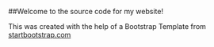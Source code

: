 ##Welcome to the source code for my website! 

This was created with the help of a Bootstrap Template from [startbootstrap.com](www.startbootstrap.com)

